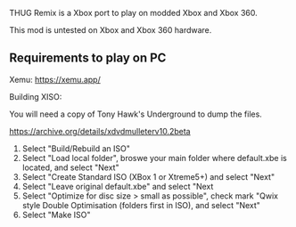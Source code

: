 THUG Remix is a Xbox port to play on modded Xbox and Xbox 360.

This mod is untested on Xbox and Xbox 360 hardware.

Requirements to play on PC
-------------------------------
Xemu: https://xemu.app/


Building XISO:

You will need a copy of Tony Hawk's Underground to dump the files.

https://archive.org/details/xdvdmulleterv10.2beta
1. Select "Build/Rebuild an ISO"
2. Select "Load local folder", broswe your main folder where default.xbe is located, and select "Next"
3. Select "Create Standard ISO (XBox 1 or Xtreme5+) and select "Next"
4. Select "Leave original default.xbe" and select "Next
5. Select "Optimize for disc size > small as possible", check mark "Qwix style Double Optimisation (folders first in ISO), and select "Next"
6. Select "Make ISO"


